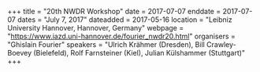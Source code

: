 +++
title = "20th NWDR Workshop"
date = 2017-07-07
enddate = 2017-07-07
dates = "July 7, 2017"
dateadded = 2017-05-16
location = "Leibniz University Hannover, Hannover, Germany"
webpage = "https://www.iazd.uni-hannover.de/fourier_nwdr20.html"
organisers = "Ghislain Fourier"
speakers = "Ulrich Krähmer (Dresden), Bill Crawley-Boevey (Bielefeld), Rolf Farnsteiner (Kiel), Julian Külshammer (Stuttgart)"
+++
